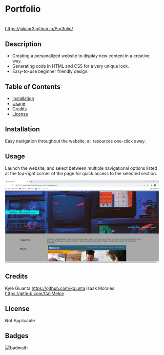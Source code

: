 # Portfolio

# <Portfolio>
https://julianr3.github.io/Portfolio/
## Description

- Creating a personalized website to display new content in a creative way.
- Generating code in HTML and CSS for a very unique look.
- Easy-to-use beginner friendly design.

## Table of Contents

- [Installation](#installation)
- [Usage](#usage)
- [Credits](#credits)
- [License](#license)

## Installation

Easy navigation throughout the website, all resources one-click away. 

## Usage

Launch the website, and select between multiple navigational options listed at the top-right corner of the page for quick access to the selected section.

![Image of website](assets/images/Portfolio.png)

## Credits

Kyle Giuanta https://github.com/kgiunta
Isaak Morales https://github.com/CallMeIce

## License
Not Applicable

## Badges

![badmath](https://img.shields.io/github/languages/top/lernantino/badmath)
